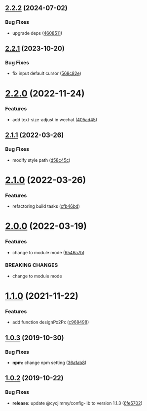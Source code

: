 ## [2.2.2](https://github.com/cycjimmy/sass-lib/compare/v2.2.1...v2.2.2) (2024-07-02)


### Bug Fixes

* upgrade deps ([4608511](https://github.com/cycjimmy/sass-lib/commit/4608511481c25bf0fc9e362fb00ddd4716a26f4b))

## [2.2.1](https://github.com/cycjimmy/sass-lib/compare/v2.2.0...v2.2.1) (2023-10-20)


### Bug Fixes

* fix input default cursor ([568c82e](https://github.com/cycjimmy/sass-lib/commit/568c82e78ea361d2c03edd9b52d462f4974c710f))

# [2.2.0](https://github.com/cycjimmy/sass-lib/compare/v2.1.1...v2.2.0) (2022-11-24)


### Features

* add text-size-adjust in wechat ([405ad45](https://github.com/cycjimmy/sass-lib/commit/405ad45eaecf8a1ee0fcfcb9613959a32f7d9fb6))

## [2.1.1](https://github.com/cycjimmy/sass-lib/compare/v2.1.0...v2.1.1) (2022-03-26)


### Bug Fixes

* modify style path ([d58c45c](https://github.com/cycjimmy/sass-lib/commit/d58c45c77873b92f0357c540b3c1b260dd6d64c4))

# [2.1.0](https://github.com/cycjimmy/sass-lib/compare/v2.0.0...v2.1.0) (2022-03-26)


### Features

* refactoring build tasks ([cfb46bd](https://github.com/cycjimmy/sass-lib/commit/cfb46bd4b88d0c64585d4cf009a2d38b2059e86f))

# [2.0.0](https://github.com/cycjimmy/sass-lib/compare/v1.1.0...v2.0.0) (2022-03-19)


### Features

* change to module mode ([6546a7b](https://github.com/cycjimmy/sass-lib/commit/6546a7be83efbd224b934cb16dc3cbab9f99bc6d))


### BREAKING CHANGES

* change to module mode

# [1.1.0](https://github.com/cycjimmy/sass-lib/compare/v1.0.3...v1.1.0) (2021-11-22)


### Features

* add function designPx2Px ([c968498](https://github.com/cycjimmy/sass-lib/commit/c9684986bf050329a965c00fdd41d76add6d2fe4))

## [1.0.3](https://github.com/cycjimmy/sass-lib/compare/v1.0.2...v1.0.3) (2019-10-30)


### Bug Fixes

* **npm:** change npm setting ([36a1ab8](https://github.com/cycjimmy/sass-lib/commit/36a1ab849f11da66e29ce20b0ca316908945d476))

## [1.0.2](https://github.com/cycjimmy/sass-lib/compare/v1.0.1...v1.0.2) (2019-10-22)


### Bug Fixes

* **release:** update @cycjimmy/config-lib to version 1.1.3 ([6fe5702](https://github.com/cycjimmy/sass-lib/commit/6fe5702f1f2e2d7e1a6e8bfbdc7add3fb31606ca))
